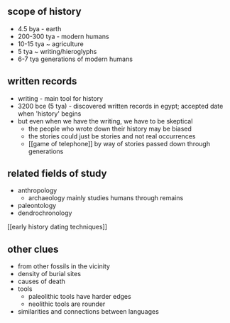 ## scope of history

- 4.5 bya - earth
- 200-300 tya - modern humans
- 10-15 tya ~ agriculture
- 5 tya ~ writing/hieroglyphs
- 6-7 tya generations of modern humans

## written records

- writing - main tool for history
- 3200 bce (5 tya) - discovered written records in egypt; accepted date when 'history' begins
- but even when we have the writing, we have to be skeptical
	- the people who wrote down their history may be biased
	- the stories could just be stories and not real occurrences
	- [[game of telephone]] by way of stories passed down through generations

## related fields of study

- anthropology
	- archaeology mainly studies humans through remains
- paleontology
- dendrochronology

[[early history dating techniques]]

## other clues

- from other fossils in the vicinity
- density of burial sites
- causes of death
- tools
	- paleolithic tools have harder edges
	- neolithic tools are rounder
- similarities and connections between languages
